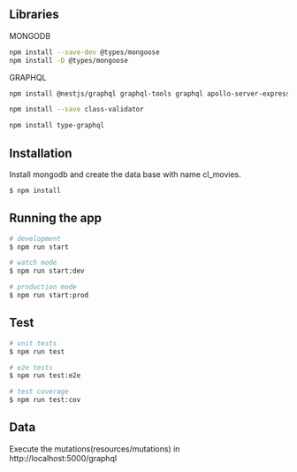 ## Libraries

MONGODB

```bash
npm install --save-dev @types/mongoose
npm install -D @types/mongoose
```

GRAPHQL

```bash
npm install @nestjs/graphql graphql-tools graphql apollo-server-express
```

```bash
npm install --save class-validator
```

```bash
npm install type-graphql
```

## Installation

Install mongodb and create the data base with name cl_movies.

```bash
$ npm install
```

## Running the app

```bash
# development
$ npm run start

# watch mode
$ npm run start:dev

# production mode
$ npm run start:prod
```

## Test

```bash
# unit tests
$ npm run test

# e2e tests
$ npm run test:e2e

# test coverage
$ npm run test:cov
```

## Data

Execute the mutations(resources/mutations) in  
http://localhost:5000/graphql
